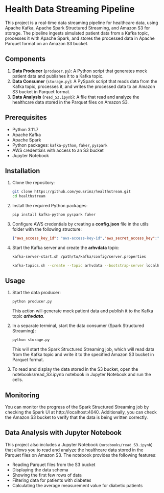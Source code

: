 # Health Data Streaming Pipeline

This project is a real-time data streaming pipeline for healthcare data, using Apache Kafka, Apache Spark Structured Streaming, and Amazon S3 for storage. The pipeline ingests simulated patient data from a Kafka topic, processes it with Apache Spark, and stores the processed data in Apache Parquet format on an Amazon S3 bucket.

## Components

1. **Data Producer** (`producer.py`): A Python script that generates mock patient data and publishes it to a Kafka topic.
2. **Data Consumer** (`storage.py`): A PySpark script that reads data from the Kafka topic, processes it, and writes the processed data to an Amazon S3 bucket in Parquet format.
3. **Data Analysis** (`read_S3.ipynb`): A file that read and analyze the healthcare data stored in the Parquet files on Amazon S3. 

## Prerequisites

- Python 3.11.7
- Apache Kafka
- Apache Spark
- Python packages: `kafka-python`, `faker`, `pyspark`
- AWS credentials with access to an S3 bucket
- Jupyter Notebook

## Installation

1. Clone the repository:

   ```bash
   git clone https://github.com/yousrimz/healthstream.git
   cd healthstream
   ```

2. Install the required Python packages:

    ```bash
    pip install kafka-python pyspark faker
    ```

3. Configure AWS credentials by creating a **config.json** file in the utils folder with the following structure:

    ```json
    {"aws_access_key_id": "aws-access-key-id","aws_secret_access_key":"aws-secret-access-key"}
    ```

4. Start the Kafka server and create the **arhvdata** topic:

    ```bash
    kafka-server-start.sh /path/to/kafka/config/server.properties
    ```
    ```bash
    kafka-topics.sh --create --topic arhvdata --bootstrap-server localhost:9092
    ```

## Usage

1. Start the data producer:

    ```bash
    python producer.py
    ```
    This action will generate mock patient data and publish it to the Kafka topic ***arhvdata***.

2. In a separate terminal, start the data consumer (Spark Structured Streaming):

    ```bash
    python storage.py
    ```
    This will start the Spark Structured Streaming job, which will read data from the Kafka topic and write it to the specified Amazon S3 bucket in Parquet format.

3. To read and display the data stored in the S3 bucket, open the notebooks/read_S3.ipynb notebook in Jupyter Notebook and run the cells.

## Monitoring

You can monitor the progress of the Spark Structured Streaming job by checking the Spark UI at http://localhost:4040. Additionally, you can check the Amazon S3 bucket to verify that the data is being written correctly.

## Data Analysis with Jupyter Notebook

This project also includes a Jupyter Notebook (`notebooks/read_S3.ipynb`) that allows you to read and analyze the healthcare data stored in the Parquet files on Amazon S3. The notebook provides the following features:

- Reading Parquet files from the S3 bucket
- Displaying the data schema
- Showing the first few rows of data
- Filtering data for patients with diabetes
- Calculating the average measurement value for diabetic patients